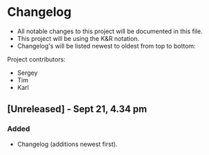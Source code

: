 # Changelog
- All notable changes to this project will be documented in this file.
- This project will be using the K&R notation.
- Changelog's will be listed newest to oldest from top to bottom:

Project contributors:
- Sergey
- Tim
- Karl


## [Unreleased] - Sept 21, 4.34 pm
### Added
- Changelog (additions newest first).

